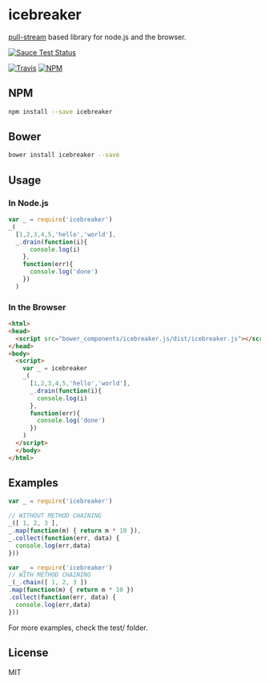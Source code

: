 icebreaker
============
[pull-stream](https://github.com/dominictarr/pull-stream) based library for node.js and the browser.

[![Sauce Test Status](https://saucelabs.com/browser-matrix/alligator-io.svg)](https://saucelabs.com/u/alligator-io)

[![Travis](https://img.shields.io/travis/alligator-io/icebreaker.svg)](https://travis-ci.org/alligator-io/icebreaker)
[![NPM](https://img.shields.io/npm/dm/icebreaker.svg)](https://www.npmjs.com/package/icebreaker)
## NPM
```bash
npm install --save icebreaker
```
## Bower
```bash
bower install icebreaker --save
```
## Usage
### In Node.js
```javascript
var _ = require('icebreaker')
_(
  [1,2,3,4,5,'hello','world'],
  _.drain(function(i){
      console.log(i)
    },
    function(err){
      console.log('done')
    })
  )
```

### In the Browser
```html
<html>
<head>
  <script src="bower_components/icebreaker.js/dist/icebreaker.js"></script>
</head>
<body>
  <script>
    var _ = icebreaker
    _(
      [1,2,3,4,5,'hello','world'],
      _.drain(function(i){
        console.log(i)
      },
      function(err){
        console.log('done')
      })
    )
  </script>
  </body>
</html>
```
## Examples

```javascript
var _ = require('icebreaker')

// WITHOUT METHOD CHAINING
_([ 1, 2, 3 ],
_.map(function(m) { return m * 10 }),
_.collect(function(err, data) {
  console.log(err,data)
}))
```
```javascript
var _ = require('icebreaker')
// WITH METHOD CHAINING
_(_.chain([ 1, 2, 3 ])
.map(function(m) { return m * 10 })
.collect(function(err, data) {
  console.log(err,data)
}))

```
For more examples, check the test/ folder.


## License
MIT
